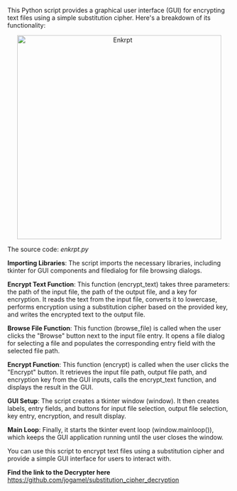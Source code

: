 This Python script provides a graphical user interface (GUI) for encrypting text files using a simple substitution cipher. Here's a breakdown of its functionality:

<p align="center">
	<img width="460" alt="Enkrpt" src="https://github.com/jogamel/substitution_cipher_encryption/assets/123499578/ff90463f-7768-4545-9c11-3e1c46a4d89c">
</p>

The source code: *enkrpt.py*

**Importing Libraries**: The script imports the necessary libraries, including tkinter for GUI components and filedialog for file browsing dialogs.

**Encrypt Text Function**: This function (encrypt_text) takes three parameters: the path of the input file, the path of the output file, and a key for encryption. It reads the text from the input file, converts it to lowercase, performs encryption using a substitution cipher based on the provided key, and writes the encrypted text to the output file.

**Browse File Function**: This function (browse_file) is called when the user clicks the "Browse" button next to the input file entry. It opens a file dialog for selecting a file and populates the corresponding entry field with the selected file path.

**Encrypt Function**: This function (encrypt) is called when the user clicks the "Encrypt" button. It retrieves the input file path, output file path, and encryption key from the GUI inputs, calls the encrypt_text function, and displays the result in the GUI.

**GUI Setup**: The script creates a tkinter window (window). It then creates labels, entry fields, and buttons for input file selection, output file selection, key entry, encryption, and result display.

**Main Loop**: Finally, it starts the tkinter event loop (window.mainloop()), which keeps the GUI application running until the user closes the window.

You can use this script to encrypt text files using a substitution cipher and provide a simple GUI interface for users to interact with.

**Find the link to the Decrypter here**
https://github.com/jogamel/substitution_cipher_decryption
